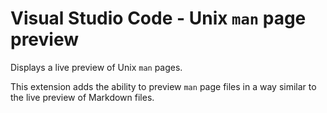 # Visual Studio Code - Unix `man` page preview

Displays a live preview of Unix `man` pages.

This extension adds the ability to preview `man` page files in a way similar to
the live preview of Markdown files.
